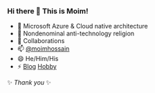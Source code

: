 ### Hi there 👋 This is Moim!

- 🔭 Microsoft Azure & Cloud native architecture 
- 🌱 Nondenominal anti-technology religion 
- 👯 Collaborations
- 📫 [@moimhossain](https://twitter.com/MoimHossain)
- 😄 He/Him/His
- ⚡ [Blog](https://moimhossain.com/author/mdmoimhossain/) [Hobby](https://500px.com/moimhossain)

✨ _Thank you_ ✨

